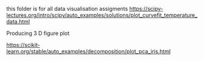 this folder is for all data visualisation assigments
https://scipy-lectures.org/intro/scipy/auto_examples/solutions/plot_curvefit_temperature_data.html

Producing 3 D figure plot

https://scikit-learn.org/stable/auto_examples/decomposition/plot_pca_iris.html
